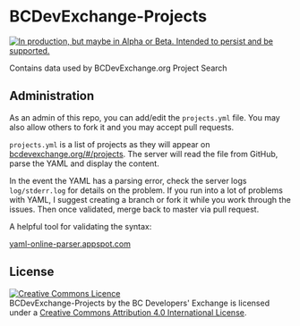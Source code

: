# BCDevExchange-Projects
<a rel="Delivery" href="https://github.com/BCDevExchange/docs/blob/master/discussion/projectstates.md"><img alt="In production, but maybe in Alpha or Beta. Intended to persist and be supported." style="border-width:0" src="http://bcdevexchange.org/badge/3.svg" title="In production, but maybe in Alpha or Beta. Intended to persist and be supported." /></a>

Contains data used by BCDevExchange.org Project Search

## Administration

As an admin of this repo, you can add/edit the `projects.yml` file.  You may also allow others to fork it and you may accept pull requests.  

`projects.yml` is a list of projects as they will appear on [bcdevexchange.org/#/projects](https://bcdevexchange.org/#/projects).  The server will read the file from GitHub, parse the YAML and display the content.  

In the event the YAML has a parsing error, check the server logs `log/stderr.log` for details on the problem. If you run into a lot of problems with YAML, I suggest creating a branch or fork it while you work through the issues.  Then once validated, merge back to master via pull request.  

A helpful tool for validating the syntax:

[yaml-online-parser.appspot.com](http://yaml-online-parser.appspot.com/?url=https%3A%2F%2Fraw.githubusercontent.com%2FBCDevExchange%2FBCDevExchange-Projects%2Fmaster%2Fprojects.yml)

## License
<a rel="license" href="http://creativecommons.org/licenses/by/4.0/"><img alt="Creative Commons Licence" style="border-width:0" src="https://i.creativecommons.org/l/by/4.0/80x15.png" /></a><br /><span xmlns:dct="http://purl.org/dc/terms/" property="dct:title">BCDevExchange-Projects</span> by <span xmlns:cc="http://creativecommons.org/ns#" property="cc:attributionName">the BC Developers' Exchange</span> is licensed under a <a rel="license" href="http://creativecommons.org/licenses/by/4.0/">Creative Commons Attribution 4.0 International License</a>.
